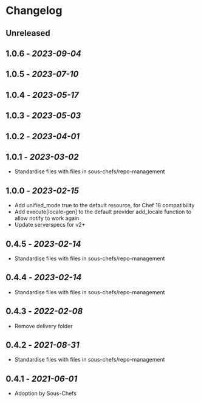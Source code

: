 # Changelog

## Unreleased

## 1.0.6 - *2023-09-04*

## 1.0.5 - *2023-07-10*

## 1.0.4 - *2023-05-17*

## 1.0.3 - *2023-05-03*

## 1.0.2 - *2023-04-01*

## 1.0.1 - *2023-03-02*

- Standardise files with files in sous-chefs/repo-management

## 1.0.0 - *2023-02-15*

- Add unified_mode true to the default resource, for Chef 18 compatibility
- Add execute[locale-gen] to the default provider add_locale function to allow notify to work again
- Update serverspecs for v2+

## 0.4.5 - *2023-02-14*

- Standardise files with files in sous-chefs/repo-management

## 0.4.4 - *2023-02-14*

- Standardise files with files in sous-chefs/repo-management

## 0.4.3 - *2022-02-08*

- Remove delivery folder

## 0.4.2 - *2021-08-31*

- Standardise files with files in sous-chefs/repo-management

## 0.4.1 - *2021-06-01*

- Adoption by Sous-Chefs
